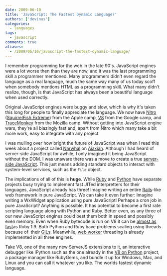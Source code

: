 ```yaml
---
date: 2009-06-10
title: 'JavaScript: The Fastest Dynamic Language?'
authors: ['devinus']
categories:
  - languages
tags:
  - javascript
comments: true
aliases:
  - /2009/06/10/javascript-the-fastest-dynamic-language/
---
```


I remember programming for the web in the late 90's. JavaScript engines were a lot worse then than they are now, and it was the last programming skill a programmer mentioned. Many programmers didn't even regard the language as a real language, much the same way many of us today scoff when somebody mentions HTML as a programming skill. What many didn't realize, though, is that JavaScript has always been a beautiful language when used correctly.

Original JavaScript engines were buggy and slow, which is why it's taken this long for people to finally appreciate the language. We now have [Nitro](http://www.apple.com/safari/whats-new.html) ([SquirrelFish Extreme](http://webkit.org/blog/214/introducing-squirrelfish-extreme/)) from the Apple camp, [V8](http://code.google.com/p/v8/) from the Google camp, and [TraceMonkey](https://wiki.mozilla.org/JavaScript:TraceMonkey) from the Mozilla camp. Without getting into JavaScript engine wars, they're all blazingly fast and, apart from Nitro which many take a bit more work, easy to integrate with any project.

I was mulling over how bright the future of JavaScript was when I read this week about a project called [Narwhal](http://ajaxian.com/archives/narwhal-%20standard-library-that-implements-serverjs) on [Ajaxian](http://ajaxian.com/). Although I had heard of server-side JavaScript for awhile, I only imagined it being JavaScript without the DOM. I was unaware there was a move to create a true [server-side JavaScript](https://wiki.mozilla.org/ServerJS). This just means adding standard objects to interact with system-level services, such as the `File` object.

The implications of all of this is **huge**. While [Ruby](http://rubini.us/) and [Python](http://code.google.com/p/unladen-swallow/) have separate projects busy trying to implement fast JITed interpretters for their languages, JavaScript already has three! Imagine writing an entire [Rails](http://rubyonrails.org/)-like web framework in pure JavaScript. We can take it even further: Imagine writing a WxWidget application using pure JavaScript! Perhaps a cron job in pure JavaScript? Anything is possible. It has potential to become a first rate scripting language along with Python and Ruby. Better even, as any three of our new JavaScript engines could best them both in speed and possibly even memory. Even when Ruby bytecode is run on V8 it can be [almost as fast](http://macournoyer.wordpress.com/2008/09/02/ruby-%20on-v8/)as Ruby 1.9. Both Python and Ruby have problems scaling using threads because of&#xA0; their [GILs](http://en.wikipedia.org/wiki/Global_Interpreter_Lock). Meanwhile, [web worker](https://developer.mozilla.org/web-tech/2008/09/04/web-workers-part-1/) threading is already implemented in all three engines.

Take V8, one of the many new ServerJS extensions to it, an interactive debugger like IPython such as the one already in the [V8 on Python](http://bitbucket.org/dfdeshom/v8onpython/src/) project, a package manager like RubyGems, and bundle it up for Windows, Mac, and Linux and you can call it whatever you like. The worlds fastest dynamic language.

